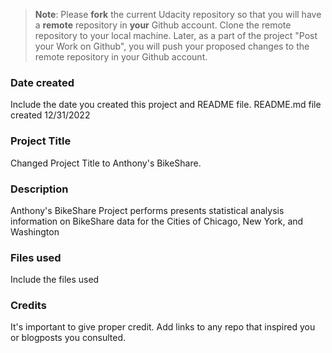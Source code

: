 >**Note**: Please **fork** the current Udacity repository so that you will have a **remote** repository in **your** Github account. Clone the remote repository to your local machine. Later, as a part of the project "Post your Work on Github", you will push your proposed changes to the remote repository in your Github account.

### Date created
Include the date you created this project and README file.
README.md file created 12/31/2022

### Project Title
Changed Project Title to Anthony's BikeShare.

### Description
Anthony's BikeShare Project performs presents statistical analysis information on BikeShare data for 
the Cities of Chicago, New York, and Washington 

### Files used
Include the files used

### Credits
It's important to give proper credit. Add links to any repo that inspired you or blogposts you consulted.

